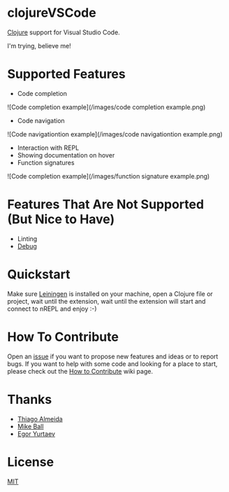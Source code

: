 # clojureVSCode

[Clojure](https://clojure.org) support for Visual Studio Code.

I'm trying, believe me!

# Supported Features

* Code completion

![Code completion example](/images/code completion example.png)

* Code navigation

![Code navigationtion example](/images/code navigationtion example.png)

* Interaction with REPL
* Showing documentation on hover
* Function signatures

![Code completion example](/images/function signature example.png)

# Features That Are Not Supported (But Nice to Have)

* Linting
* [Debug](https://github.com/indiejames/vscode-clojure-debug)

# Quickstart

Make sure [Leiningen](https://leiningen.org/) is installed on your machine, open 
a Clojure file or project, wait until the extension, wait until the extension 
will start and connect to nREPL and enjoy :-)

# How To Contribute

Open an [issue](https://github.com/avli/clojureVSCode/issues) if you want to 
propose new features and ideas or to report bugs. If you want to help with some
code and looking for a place to start, please check out the 
[How to Contribute](https://github.com/avli/clojureVSCode/wiki/Contribution) 
wiki page.

# Thanks

- [Thiago Almeida](https://github.com/fasfsfgs)
- [Mike Ball](https://github.com/mikeball)
- [Egor Yurtaev](https://github.com/yurtaev)

# License

[MIT](https://raw.githubusercontent.com/avli/clojureVSCode/master/LICENSE.txt)
